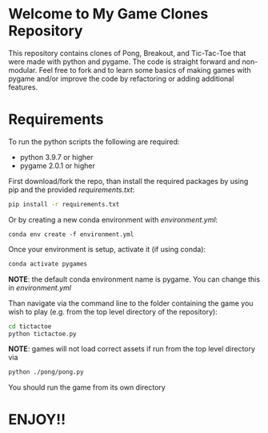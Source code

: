 # Welcome to My Game Clones Repository

This repository contains clones of Pong, Breakout, and Tic-Tac-Toe that were made with python and pygame. The code is straight forward and non-modular. Feel free to fork and to learn some basics of making games with pygame and/or improve the code by refactoring or adding additional features.

# Requirements
To run the python scripts the following are required:
- python 3.9.7 or higher
- pygame 2.0.1 or higher

First download/fork the repo, than install the required packages by using pip and the provided _requirements.txt_:
```bash
pip install -r requirements.txt
```

Or by creating a new conda environment with _environment.yml_:
```
conda env create -f environment.yml
```

Once your environment is setup, activate it (if using conda):
```bash
conda activate pygames
```
__NOTE__: the default conda environment name is pygame. You can change this in _environment.yml_

Than navigate via the command line to the folder containing the game you wish to play (e.g. from the top level directory of the repository):

```bash
cd tictactoe
python tictactoe.py
```

__NOTE__: games will not load correct assets if run from the top level directory via
```bash
python ./pong/pong.py
```
You should run the game from its own directory

# ENJOY!!
